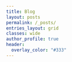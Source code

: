 ```yaml
---
title: Blog
layout: posts
permalink: /_posts/
entries_layout: grid
classes: wide
author_profile: true
header:
  overlay_color: "#333"
---
```

